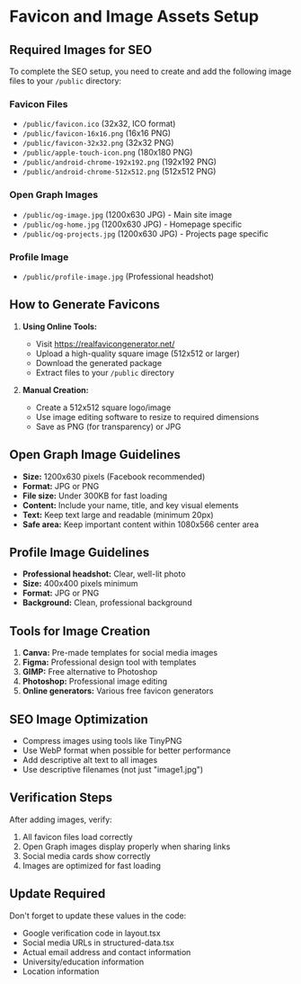 # Favicon and Image Assets Setup

## Required Images for SEO

To complete the SEO setup, you need to create and add the following image files to your `/public` directory:

### Favicon Files
- `/public/favicon.ico` (32x32, ICO format)
- `/public/favicon-16x16.png` (16x16 PNG)
- `/public/favicon-32x32.png` (32x32 PNG)
- `/public/apple-touch-icon.png` (180x180 PNG)
- `/public/android-chrome-192x192.png` (192x192 PNG)
- `/public/android-chrome-512x512.png` (512x512 PNG)

### Open Graph Images
- `/public/og-image.jpg` (1200x630 JPG) - Main site image
- `/public/og-home.jpg` (1200x630 JPG) - Homepage specific
- `/public/og-projects.jpg` (1200x630 JPG) - Projects page specific

### Profile Image
- `/public/profile-image.jpg` (Professional headshot)

## How to Generate Favicons

1. **Using Online Tools:**
   - Visit https://realfavicongenerator.net/
   - Upload a high-quality square image (512x512 or larger)
   - Download the generated package
   - Extract files to your `/public` directory

2. **Manual Creation:**
   - Create a 512x512 square logo/image
   - Use image editing software to resize to required dimensions
   - Save as PNG (for transparency) or JPG

## Open Graph Image Guidelines

- **Size:** 1200x630 pixels (Facebook recommended)
- **Format:** JPG or PNG
- **File size:** Under 300KB for fast loading
- **Content:** Include your name, title, and key visual elements
- **Text:** Keep text large and readable (minimum 20px)
- **Safe area:** Keep important content within 1080x566 center area

## Profile Image Guidelines

- **Professional headshot:** Clear, well-lit photo
- **Size:** 400x400 pixels minimum
- **Format:** JPG or PNG
- **Background:** Clean, professional background

## Tools for Image Creation

1. **Canva:** Pre-made templates for social media images
2. **Figma:** Professional design tool with templates
3. **GIMP:** Free alternative to Photoshop
4. **Photoshop:** Professional image editing
5. **Online generators:** Various free favicon generators

## SEO Image Optimization

- Compress images using tools like TinyPNG
- Use WebP format when possible for better performance
- Add descriptive alt text to all images
- Use descriptive filenames (not just "image1.jpg")

## Verification Steps

After adding images, verify:
1. All favicon files load correctly
2. Open Graph images display properly when sharing links
3. Social media cards show correctly
4. Images are optimized for fast loading

## Update Required

Don't forget to update these values in the code:
- Google verification code in layout.tsx
- Social media URLs in structured-data.tsx
- Actual email address and contact information
- University/education information
- Location information
